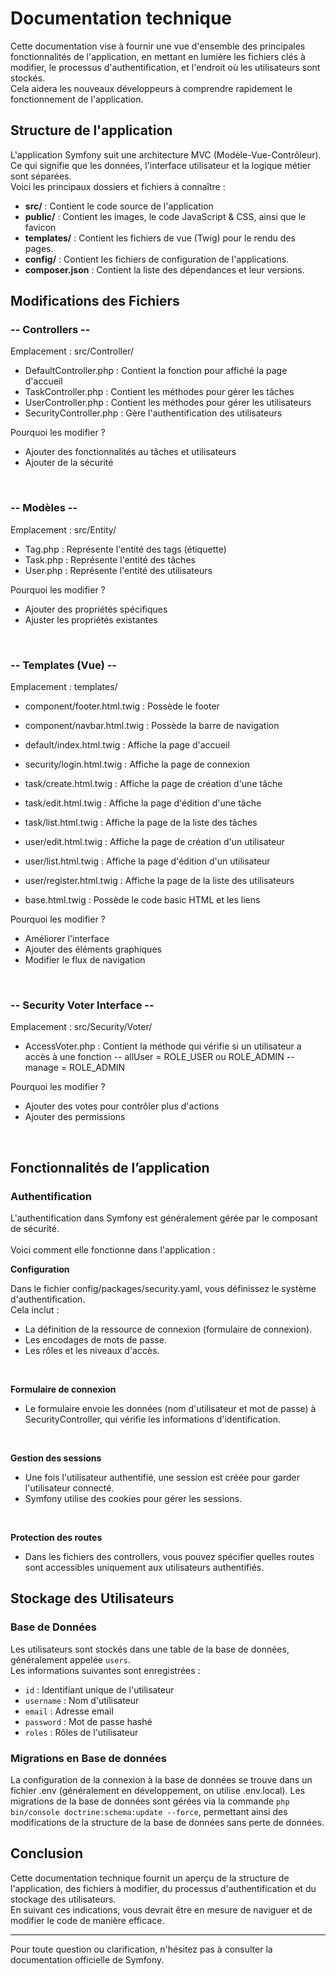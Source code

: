 # Documentation technique

Cette documentation vise à fournir une vue d'ensemble des principales fonctionnalités de l'application, 
en mettant en lumière les fichiers clés à modifier, le processus d'authentification, et l'endroit où les utilisateurs sont stockés. <br>
Cela aidera les nouveaux développeurs à comprendre rapidement le fonctionnement de l'application.

## Structure de l'application

L'application Symfony suit une architecture MVC (Modèle-Vue-Contrôleur). <br>
Ce qui signifie que les données, l'interface utilisateur et la logique métier sont séparées. <br>
Voici les principaux dossiers et fichiers à connaître :

- **src/** : Contient le code source de l'application
- **public/** : Contient les images, le code JavaScript & CSS, ainsi que le favicon
- **templates/** : Contient les fichiers de vue (Twig) pour le rendu des pages.
- **config/** : Contient les fichiers de configuration de l'applications.
- **composer.json** : Contient la liste des dépendances et leur versions.

## Modifications des Fichiers

### -- Controllers --

Emplacement : src/Controller/

- DefaultController.php : Contient la fonction pour affiché la page d'accueil
- TaskController.php : Contient les méthodes pour gérer les tâches
- UserController.php : Contient les méthodes pour gérer les utilisateurs
- SecurityController.php : Gère l'authentification des utilisateurs


Pourquoi les modifier ?

- Ajouter des fonctionnalités au tâches et utilisateurs
- Ajouter de la sécurité

<br>

### -- Modèles --

Emplacement : src/Entity/

- Tag.php : Représente l'entité des tags (étiquette)
- Task.php : Représente l'entité des tâches
- User.php : Représente l'entité des utilisateurs


Pourquoi les modifier ?

- Ajouter des propriétés spécifiques
- Ajuster les propriétés existantes

<br>

### -- Templates (Vue) --

Emplacement : templates/

- component/footer.html.twig : Possède le footer
- component/navbar.html.twig : Possède la barre de navigation
  
- default/index.html.twig : Affiche la page d'accueil
  
- security/login.html.twig : Affiche la page de connexion
  
- task/create.html.twig : Affiche la page de création d'une tâche
- task/edit.html.twig : Affiche la page d'édition d'une tâche
- task/list.html.twig : Affiche la page de la liste des tâches
  
- user/edit.html.twig : Affiche la page de création d'un utilisateur
- user/list.html.twig : Affiche la page d'édition d'un utilisateur
- user/register.html.twig : Affiche la page de la liste des utilisateurs
  
- base.html.twig : Possède le code basic HTML et les liens


Pourquoi les modifier ?

- Améliorer l'interface
- Ajouter des éléments graphiques
- Modifier le flux de navigation

<br>

### -- Security Voter Interface --

Emplacement : src/Security/Voter/

- AccessVoter.php : Contient la méthode qui vérifie si un utilisateur a accès à une fonction
    -- allUser = ROLE_USER ou ROLE_ADMIN
    -- manage = ROLE_ADMIN


Pourquoi les modifier ?

- Ajouter des votes pour contrôler plus d'actions
- Ajouter des permissions

<br>

## Fonctionnalités de l’application

### Authentification

L'authentification dans Symfony est généralement gérée par le composant de sécurité. <br><br>
Voici comment elle fonctionne dans l'application :

**Configuration** 

Dans le fichier config/packages/security.yaml, vous définissez le système d'authentification. <br>
Cela inclut :

- La définition de la ressource de connexion (formulaire de connexion).
- Les encodages de mots de passe.
- Les rôles et les niveaux d'accès.

<br>

**Formulaire de connexion**

- Le formulaire envoie les données (nom d'utilisateur et mot de passe) à SecurityController, qui vérifie les informations d'identification.

<br>

**Gestion des sessions**

- Une fois l'utilisateur authentifié, une session est créée pour garder l'utilisateur connecté. <br>
- Symfony utilise des cookies pour gérer les sessions.

<br>

**Protection des routes**

- Dans les fichiers des controllers, vous pouvez spécifier quelles routes sont accessibles uniquement aux utilisateurs authentifiés.

## Stockage des Utilisateurs

### Base de Données

Les utilisateurs sont stockés dans une table de la base de données, généralement appelée `users`. <br>
Les informations suivantes sont enregistrées :

- `id` : Identifiant unique de l'utilisateur
- `username` : Nom d'utilisateur
- `email` : Adresse email
- `password` : Mot de passe hashé
- `roles` : Rôles de l'utilisateur

### Migrations en Base de données

La configuration de la connexion à la base de données se trouve dans un fichier .env (généralement en développement, on utilise .env.local).
Les migrations de la base de données sont gérées via la commande `php bin/console doctrine:schema:update --force`, permettant ainsi des modifications de la structure de la base de données sans perte de données.

## Conclusion

Cette documentation technique fournit un aperçu de la structure de l'application, 
des fichiers à modifier, du processus d'authentification et du stockage des utilisateurs. <br>
En suivant ces indications, vous devrait être en mesure de naviguer et de modifier le code de manière efficace.

---

Pour toute question ou clarification, n'hésitez pas à consulter la documentation officielle de Symfony.

